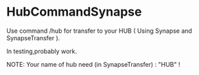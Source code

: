 # HubCommandSynapse
Use command /hub for transfer to your HUB ( Using Synapse and SynapseTransfer ).

In testing,probably work.

NOTE: Your name of hub need (in SynapseTransfer) : "HUB" !
